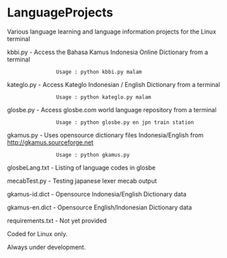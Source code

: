 

LanguageProjects
================


Various language learning and language information projects for the Linux terminal


kbbi.py           - Access the Bahasa Kamus Indonesia Online Dictionary from a terminal

                    Usage : python kbbi.py malam 

kateglo.py        - Access Kateglo Indonesian / English Dictionary from a terminal
                  
                    Usage : python kateglo.py malam

glosbe.py         - Access glosbe.com world language repository from a terminal

                    Usage : python glosbe.py en jpn train station
                    
gkamus.py         - Uses opensource dictionary files Indonesia/English from http://gkamus.sourceforge.net                    

                    Usage : python gkamus.py
              
glosbeLang.txt    - Listing of language codes in glosbe    

mecabTest.py      - Testing japanese lexer mecab output

gkamus-id.dict    - Opensource Indonesia/English Dictionary data

gkamus-en.dict    - Opensource English/Indonesian Dictionary data

requirements.txt  - Not yet provided


Coded for Linux only.

Always under development.


